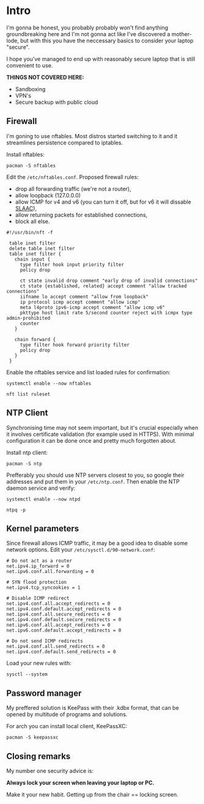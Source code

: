 # Intro

I'm gonna be honest, you probably probably won't find anything groundbreaking here and I'm not gonna act like I've discovered a mother-lode,
but with this you have the neccessary basics to consider your laptop "secure".

I hope you've managed to end up with reasonably secure laptop that is still convenient to use.

**THINGS NOT COVERED HERE:**

* Sandboxing
* VPN's
* Secure backup with public cloud

## Firewall

I'm goning to use nftables. Most distros started switching to it and it streamlines persistence compared to iptables.

Install nftables:

```
pacman -S nftables
```

Edit the `/etc/nftables.conf`. Proposed firewall rules:

* drop all forwarding traffic (we're not a router),
* allow loopback (127.0.0.0)
* allow ICMP for v4 and v6 (you can turn it off, but for v6 it will dissable [SLAAC](https://wiki.archlinux.org/title/IPv6#Stateless_autoconfiguration_(SLAAC))),
* allow returning packets for established connections,
* block all else.

```
#!/usr/bin/nft -f
 
 table inet filter
 delete table inet filter
 table inet filter {
   chain input {
     type filter hook input priority filter
     policy drop
 
     ct state invalid drop comment "early drop of invalid connections"
     ct state {established, related} accept comment "allow tracked connections"
     iifname lo accept comment "allow from loopback"
     ip protocol icmp accept comment "allow icmp"
     meta l4proto ipv6-icmp accept comment "allow icmp v6"
     pkttype host limit rate 5/second counter reject with icmpx type admin-prohibited
     counter
   }

   chain forward {
     type filter hook forward priority filter
     policy drop
   }
 }
```

Enable the nftables service and list loaded rules for confirmation:

```
systemctl enable --now nftables

nft list ruleset
```

## NTP Client

Synchronising time may not seem important, but it's crucial especially when it involves certificate validation (for example used in HTTPS). With minimal configuration it can be done once and pretty much forgotten about.

Install ntp client:

```
pacman -S ntp
```

Prefferably you should use NTP servers closest to you, so google their addresses and put them in your `/etc/ntp.conf`. Then enable the NTP daemon service and verify:

```
systemctl enable --now ntpd

ntpq -p
```

## Kernel parameters

Since firewall allows ICMP traffic, it may be a good idea to disable some network options. Edit your `/etc/sysctl.d/90-network.conf`:

```
# Do not act as a router
net.ipv4.ip_forward = 0
net.ipv6.conf.all.forwarding = 0

# SYN flood protection
net.ipv4.tcp_syncookies = 1

# Disable ICMP redirect
net.ipv4.conf.all.accept_redirects = 0
net.ipv4.conf.default.accept_redirects = 0
net.ipv4.conf.all.secure_redirects = 0
net.ipv4.conf.default.secure_redirects = 0
net.ipv6.conf.all.accept_redirects = 0
net.ipv6.conf.default.accept_redirects = 0

# Do not send ICMP redirects
net.ipv4.conf.all.send_redirects = 0
net.ipv4.conf.default.send_redirects = 0
```

Load your new rules with:

```
sysctl --system
```

## Password manager

My preffered solution is KeePass with their .kdbx format, that can be opened by multitude of programs and solutions.

For arch you can install local client, KeePassXC:

```
pacman -S keepassxc
```

## Closing remarks

My number one security advice is:

**Always lock your screen when leaving your laptop or PC.**

Make it your new habit. Getting up from the chair == locking screen.
